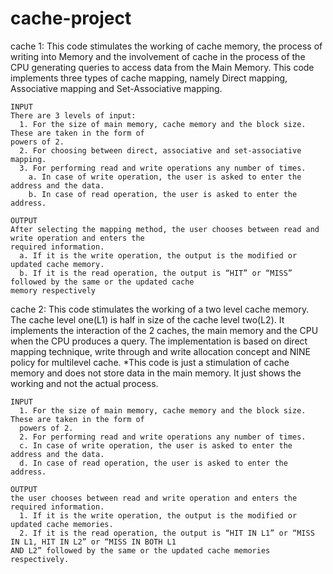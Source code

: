 # cache-project

cache 1:
    This code stimulates the working of cache memory, the process of writing into Memory and the involvement
    of cache in the process of the CPU generating queries to access data from the Main Memory.
    This code implements three types of cache mapping, namely Direct mapping, Associative mapping and
    Set-Associative mapping.
    
    INPUT
    There are 3 levels of input:
      1. For the size of main memory, cache memory and the block size. These are taken in the form of
    powers of 2.
      2. For choosing between direct, associative and set-associative mapping.
      3. For performing read and write operations any number of times.
        a. In case of write operation, the user is asked to enter the address and the data.
        b. In case of read operation, the user is asked to enter the address.
    
    OUTPUT
    After selecting the mapping method, the user chooses between read and write operation and enters the
    required information.
      a. If it is the write operation, the output is the modified or updated cache memory.
      b. If it is the read operation, the output is “HIT” or “MISS” followed by the same or the updated cache
    memory respectively
    
    
cache 2:
    This code stimulates the working of a two level cache memory. The cache level one(L1) is half in size of the
    cache level two(L2). It implements the interaction of the 2 caches, the main memory and the CPU when the
    CPU produces a query.
    The implementation is based on direct mapping technique, write through and write allocation concept and
    NINE policy for multilevel cache.
    *This code is just a stimulation of cache memory and does not store data in the main memory. It just shows
    the working and not the actual process.
    
    INPUT
      1. For the size of main memory, cache memory and the block size. These are taken in the form of
      powers of 2.
      2. For performing read and write operations any number of times.
      c. In case of write operation, the user is asked to enter the address and the data.
      d. In case of read operation, the user is asked to enter the address.
    
    OUTPUT
    the user chooses between read and write operation and enters the required information.
      1. If it is the write operation, the output is the modified or updated cache memories.
      2. If it is the read operation, the output is “HIT IN L1” or “MISS IN L1, HIT IN L2” or “MISS IN BOTH L1
    AND L2” followed by the same or the updated cache memories respectively.

    
    
  
